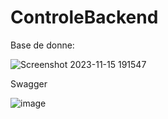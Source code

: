 # ControleBackend

  Base de donne:


 
![Screenshot 2023-11-15 191547](https://github.com/safiyadaoudi01/controle/assets/120654774/ce3087af-263e-4b32-81a1-c84de96bc05a)


Swagger


![image](https://github.com/safiyadaoudi01/controle/assets/120654774/0ebc69fb-21fc-4bd6-97e6-fcf1c40d36e1)


